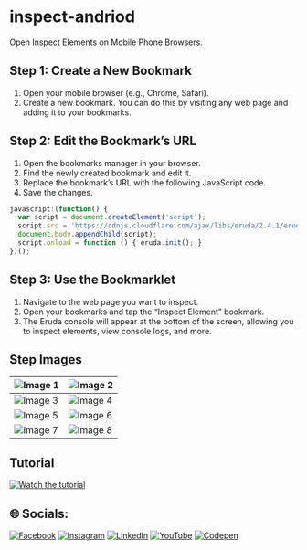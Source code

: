 # inspect-andriod
Open Inspect Elements on Mobile Phone Browsers.

## Step 1: Create a New Bookmark
1. Open your mobile browser (e.g., Chrome, Safari).
2. Create a new bookmark. You can do this by visiting any web page and adding it to your bookmarks.

## Step 2: Edit the Bookmark’s URL
1. Open the bookmarks manager in your browser.
2. Find the newly created bookmark and edit it.
3. Replace the bookmark’s URL with the following JavaScript code.
4. Save the changes.

```javascript
javascript:(function() {
  var script = document.createElement('script');
  script.src = 'https://cdnjs.cloudflare.com/ajax/libs/eruda/2.4.1/eruda.min.js';
  document.body.appendChild(script);
  script.onload = function () { eruda.init(); }
})();
```

## Step 3: Use the Bookmarklet
1. Navigate to the web page you want to inspect.
2. Open your bookmarks and tap the “Inspect Element” bookmark.
3. The Eruda console will appear at the bottom of the screen, allowing you to inspect elements, view console logs, and more.


## Step Images

| ![Image 1](https://raw.githubusercontent.com/anbuinfosec/inspect-andriod/refs/heads/main/images/image1.jpg) | ![Image 2](https://raw.githubusercontent.com/anbuinfosec/inspect-andriod/refs/heads/main/images/image2.jpg) |
|---------------------------------|---------------------------------|
| ![Image 3](https://raw.githubusercontent.com/anbuinfosec/inspect-andriod/refs/heads/main/images/image3.jpg) | ![Image 4](https://raw.githubusercontent.com/anbuinfosec/inspect-andriod/refs/heads/main/images/image4.jpg) |
| ![Image 5](https://raw.githubusercontent.com/anbuinfosec/inspect-andriod/refs/heads/main/images/image5.jpg) | ![Image 6](https://raw.githubusercontent.com/anbuinfosec/inspect-andriod/refs/heads/main/images/image6.jpg) |
| ![Image 7](https://raw.githubusercontent.com/anbuinfosec/inspect-andriod/refs/heads/main/images/image7.jpg) | ![Image 8](https://raw.githubusercontent.com/anbuinfosec/inspect-andriod/refs/heads/main/images/image8.jpg) |


## Tutorial

[![Watch the tutorial]()]()

## 🌐 Socials:
[![Facebook](https://img.shields.io/badge/Facebook-%231877F2.svg?logo=Facebook&logoColor=white)](https://facebook.com/anbuinfosec) [![Instagram](https://img.shields.io/badge/Instagram-%23E4405F.svg?logo=Instagram&logoColor=white)](https://instagram.com/anbuinfosec) [![LinkedIn](https://img.shields.io/badge/LinkedIn-%230077B5.svg?logo=linkedin&logoColor=white)](https://linkedin.com/in/anbuinfosec) [![YouTube](https://img.shields.io/badge/YouTube-%23FF0000.svg?logo=YouTube&logoColor=white)](https://youtube.com/@anbuinfosec) [![Codepen](https://img.shields.io/badge/Codepen-000000?style=for-the-badge&logo=codepen&logoColor=white)](https://codepen.io/anbuinfosec) 